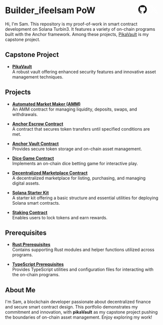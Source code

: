 # Builder_ifeelsam PoW <span style="float: right; margin-left: 10px;"> <a href="https://twitter.com/ifeelsam" target="_blank"><svg xmlns="http://www.w3.org/2000/svg" xmlns:xlink="http://www.w3.org/1999/xlink" version="1.1" width="28" height="28" viewBox="0 0 256 256" xml:space="preserve"><g style="stroke: none; stroke-width: 0; stroke-dasharray: none; stroke-linecap: butt; stroke-linejoin: miter; stroke-miterlimit: 10; fill: none; fill-rule: nonzero; opacity: 1;" transform="translate(1.4065934065934016 1.4065934065934016) scale(2.81 2.81)"><path d="M 0.219 2.882 l 34.748 46.461 L 0 87.118 h 7.87 l 30.614 -33.073 l 24.735 33.073 H 90 L 53.297 38.043 L 85.844 2.882 h -7.87 L 49.781 33.341 L 27.001 2.882 H 0.219 z M 11.793 8.679 h 12.303 L 78.425 81.32 H 66.122 L 11.793 8.679 z" style="stroke: none; stroke-width: 1; stroke-dasharray: none; stroke-linecap: butt; stroke-linejoin: miter; stroke-miterlimit: 10; fill: rgb(255,255,255); fill-rule: nonzero; opacity: 1;" transform=" matrix(1 0 0 1 0 0) " stroke-linecap="round" /></g></svg></a></span><span style="float: right; margin-left: 10px;"><a href="https://github.com/ifeelsam" ><svg xmlns="http://www.w3.org/2000/svg" width="28" height="28" fill="currentColor" class="bi bi-github" viewBox="0 0 16 16"><path d="M8 0C3.58 0 0 3.58 0 8c0 3.54 2.29 6.53 5.47 7.59.4.07.55-.17.55-.38 0-.19-.01-.82-.01-1.49-2.01.37-2.53-.49-2.69-.94-.09-.23-.48-.94-.82-1.13-.28-.15-.68-.52-.01-.53.63-.01 1.08.58 1.23.82.72 1.21 1.87.87 2.33.66.07-.52.28-.87.51-1.07-1.78-.2-3.64-.89-3.64-3.95 0-.87.31-1.59.82-2.15-.08-.2-.36-1.02.08-2.12 0 0 .67-.21 2.2.82.64-.18 1.32-.27 2-.27s1.36.09 2 .27c1.53-1.04 2.2-.82 2.2-.82.44 1.1.16 1.92.08 2.12.51.56.82 1.27.82 2.15 0 3.07-1.87 3.75-3.65 3.95.29.25.54.73.54 1.48 0 1.07-.01 1.93-.01 2.2 0 .21.15.46.55.38A8.01 8.01 0 0 0 16 8c0-4.42-3.58-8-8-8"/></svg></a></span>

Hi, I'm Sam. This repository is my proof-of-work in smart contract development on Solana Turbin3. It features a variety of on-chain programs built with the Anchor framework. Among these projects, [PikaVault](https://github.com/solana-turbin3/Q1_25_Builder_ifeelsam/tree/main/pika-vault) is my capstone project.

## Capstone Project

- **[PikaVault](https://github.com/solana-turbin3/Q1_25_Builder_ifeelsam/tree/main/pika-vault)**  
  A robust vault offering enhanced security features and innovative asset management techniques.

## Projects

- **[Automated Market Maker (AMM)](https://github.com/solana-turbin3/Q1_25_Builder_ifeelsam/tree/main/amm)**  
  An AMM contract for managing liquidity, deposits, swaps, and withdrawals.

- **[Anchor Escrow Contract](https://github.com/solana-turbin3/Q1_25_Builder_ifeelsam/tree/main/anchor-escrow)**  
  A contract that secures token transfers until specified conditions are met.

- **[Anchor Vault Contract](https://github.com/solana-turbin3/Q1_25_Builder_ifeelsam/tree/main/anchor-vault)**  
  Provides secure token storage and on-chain asset management.

- **[Dice Game Contract](https://github.com/solana-turbin3/Q1_25_Builder_ifeelsam/tree/main/dice-game)**  
  Implements an on-chain dice betting game for interactive play.

- **[Decentralized Marketplace Contract](https://github.com/solana-turbin3/Q1_25_Builder_ifeelsam/tree/main/marketplace)**  
  A decentralized marketplace for listing, purchasing, and managing digital assets.

- **[Solana Starter Kit](https://github.com/solana-turbin3/Q1_25_Builder_ifeelsam/tree/main/solana-starter)**  
  A starter kit offering a basic structure and essential utilities for deploying Solana smart contracts.

- **[Staking Contract](https://github.com/solana-turbin3/Q1_25_Builder_ifeelsam/tree/main/staking)**  
  Enables users to lock tokens and earn rewards.

## Prerequisites 

- **[Rust Prerequisites](https://github.com/solana-turbin3/Q1_25_Builder_ifeelsam/tree/main/rust_prereq)**  
  Contains supporting Rust modules and helper functions utilized across programs.

- **[TypeScript Prerequisites](https://github.com/solana-turbin3/Q1_25_Builder_ifeelsam/tree/main/ts_prereq)**  
  Provides TypeScript utilities and configuration files for interacting with the on-chain programs.

<!-- ## Getting Started

1. **Install Dependencies:**  
   get inside your desired project, run:  
   ```bash
   yarn install
   ```

2. **Build Programs:**  
   Compile all contracts using Anchor:  
   ```bash
   anchor build
   ```

3. **Run Tests:**  
   Navigate to any program folder and run:  
   ```bash
   yarn test
   ```

4. **Deploy:**  
   Use the Anchor CLI along with your Solana wallet to deploy the programs to your localnet or preferred cluster.
-->

## About Me

I'm Sam, a blockchain developer passionate about decentralized finance and secure smart contract design. This portfolio demonstrates my commitment and innovation, with **pikaVault** as my capstone project pushing the boundaries of on-chain asset management. Enjoy exploring my work!
